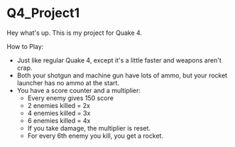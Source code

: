 # Q4_Project1

Hey what's up. This is my project for Quake 4.

How to Play:

* Just like regular Quake 4, except it's a little faster and weapons aren't crap.
* Both your shotgun and machine gun have lots of ammo, but your rocket launcher has no ammo at the start.
* You have a score counter and a multiplier:
   * Every enemy gives 150 score
   * 2 enemies killed = 2x
   * 4 enemies killed = 3x
   * 6 enemies killed = 4x
   * If you take damage, the multiplier is reset.
   * For every 6th enemy you kill, you get a rocket.

